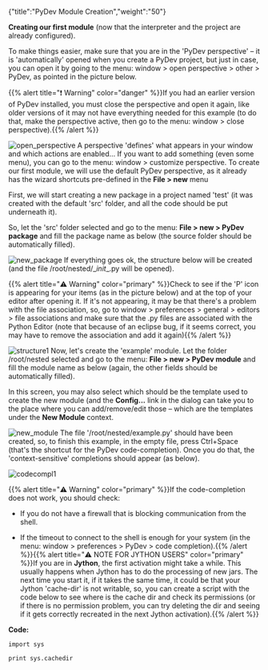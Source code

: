 {"title":"PyDev Module Creation","weight":"50"}

**Creating our first module** (now that the interpreter and the project are already configured).

To make things easier, make sure that you are in the 'PyDev perspective' – it is 'automatically' opened when you create a PyDev project, but just in case, you can open it by going to the menu: window > open perspective > other > PyDev, as pointed in the picture below.

{{% alert title="❗️ Warning" color="danger" %}}If you had an earlier version of PyDev installed, you must close the perspective and open it again, like older versions of it may not have everything needed for this example (to do that, make the perspective active, then go to the menu: window > close perspective).{{% /alert %}}

![open_perspective](/Images/appc/pydev.org/images/open_perspective.png)
A perspective 'defines' what appears in your window and which actions are enabled... If you want to add something (even some menu), you can go to the menu: window > customize perspective. To create our first module, we will use the default PyDev perspective, as it already has the wizard shortcuts pre-defined in the **File > new** menu

First, we will start creating a new package in a project named 'test' (it was created with the default 'src' folder, and all the code should be put underneath it).

So, let the 'src' folder selected and go to the menu: **File > new > PyDev package** and fill the package name as below (the source folder should be automatically filled).

![new_package](/Images/appc/pydev.org/images/new_package.png)
If everything goes ok, the structure below will be created (and the file /root/nested/\__init_\_.py will be opened).

{{% alert title="⚠️ Warning" color="primary" %}}Check to see if the 'P' icon is appearing for your items (as in the picture below) and at the top of your editor after opening it. If it's not appearing, it may be that there's a problem with the file association, so, go to window > preferences > general > editors > file associations and make sure that the .py files are associated with the Python Editor (note that because of an eclipse bug, if it seems correct, you may have to remove the association and add it again){{% /alert %}}

![structure1](/Images/appc/pydev.org/images/structure1.png)
Now, let's create the 'example' module. Let the folder /root/nested selected and go to the menu: **File > new > PyDev module** and fill the module name as below (again, the other fields should be automatically filled).

In this screen, you may also select which should be the template used to create the new module (and the **Config...** link in the dialog can take you to the place where you can add/remove/edit those – which are the templates under the **New Module** context.

![new_module](/Images/appc/pydev.org/images/new_module.png)
The file '/root/nested/example.py' should have been created, so, to finish this example, in the empty file, press Ctrl+Space (that's the shortcut for the PyDev code-completion). Once you do that, the 'context-sensitive' completions should appear (as below).

![codecompl1](/Images/appc/pydev.org/images/codecompl1.png)

{{% alert title="⚠️ Warning" color="primary" %}}If the code-completion does not work, you should check:

* If you do not have a firewall that is blocking communication from the shell.

* If the timeout to connect to the shell is enough for your system (in the menu: window > preferences > PyDev > code completion).{{% /alert %}}{{% alert title="⚠️ NOTE FOR JYTHON USERS" color="primary" %}}If you are in **Jython**, the first activation might take a while. This usually happens when Jython has to do the processing of new jars. The next time you start it, if it takes the same time, it could be that your Jython 'cache-dir' is not writable, so, you can create a script with the code below to see where is the cache dir and check its permissions (or if there is no permission problem, you can try deleting the dir and seeing if it gets correctly recreated in the next Jython activation).{{% /alert %}}

**Code:**

```
import sys

print sys.cachedir
```
